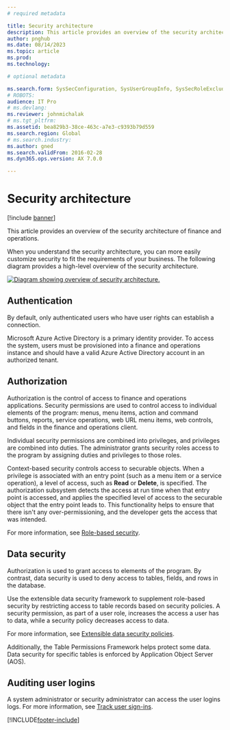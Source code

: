 ```yaml
---
# required metadata

title: Security architecture
description: This article provides an overview of the security architecture of finance and operations.
author: pnghub 
ms.date: 08/14/2023
ms.topic: article
ms.prod: 
ms.technology: 

# optional metadata

ms.search.form: SysSecConfiguration, SysUserGroupInfo, SysSecRoleExcludeUsers
# ROBOTS: 
audience: IT Pro
# ms.devlang: 
ms.reviewer: johnmichalak
# ms.tgt_pltfrm: 
ms.assetid: bea829b3-38ce-463c-a7e3-c9393b79d559
ms.search.region: Global
# ms.search.industry: 
ms.author: gned
ms.search.validFrom: 2016-02-28
ms.dyn365.ops.version: AX 7.0.0

---
```


# Security architecture
[!include [banner](../includes/banner.md)]

This article provides an overview of the security architecture of finance and operations.

When you understand the security architecture, you can more easily customize security to fit the requirements of your business. The following diagram provides a high-level overview of the security architecture. 

[![Diagram showing overview of security architecture.](./media/security-architecture.png)](./media/security-architecture.png)

## Authentication
By default, only authenticated users who have user rights can establish a connection. 

Microsoft Azure Active Directory is a primary identity provider. To access the system, users must be provisioned into a finance and operations instance and should have a valid Azure Active Directory account in an authorized tenant.

## Authorization
Authorization is the control of access to finance and operations applications. Security permissions are used to control access to individual elements of the program: menus, menu items, action and command buttons, reports, service operations, web URL menu items, web controls, and fields in the finance and operations client. 

Individual security permissions are combined into privileges, and privileges are combined into duties. The administrator grants security roles access to the program by assigning duties and privileges to those roles. 

Context-based security controls access to securable objects. When a privilege is associated with an entry point (such as a menu item or a service operation), a level of access, such as **Read** or **Delete**, is specified. The authorization subsystem detects the access at run time when that entry point is accessed, and applies the specified level of access to the securable object that the entry point leads to. This functionality helps to ensure that there isn't any over-permissioning, and the developer gets the access that was intended. 

For more information, see [Role-based security](role-based-security.md).

## Data security
Authorization is used to grant access to elements of the program. By contrast, data security is used to deny access to tables, fields, and rows in the database.

Use the extensible data security framework to supplement role-based security by restricting access to table records based on security policies. A security permission, as part of a user role, increases the access a user has to data, while a security policy decreases access to data.

For more information, see [Extensible data security policies](extensible-data-security-policies.md).

Additionally, the Table Permissions Framework helps protect some data. Data security for specific tables is enforced by Application Object Server (AOS).

## Auditing user logins
A system administrator or security administrator can access the user logins logs. For more information, see [Track user sign-ins](../lifecycle-services/user-logins.md).


[!INCLUDE[footer-include](../../../includes/footer-banner.md)]
